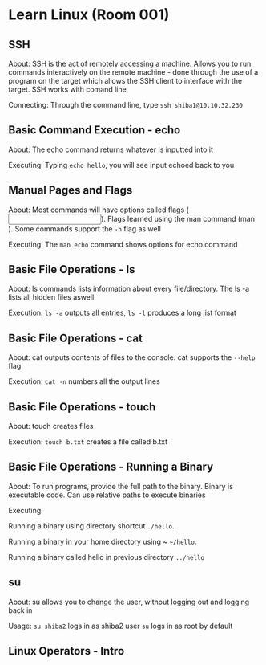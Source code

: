 # Learn Linux (Room 001)

## SSH

About: SSH is the act of remotely accessing a machine. Allows you to run commands interactively on the remote machine - done through the use of a program on the target which allows the SSH client to interface with the target. SSH works with comand line

Connecting: Through the command line, type `ssh shiba1@10.10.32.230`

## Basic Command Execution - echo

About: The echo command returns whatever is inputted into it

Executing: Typing `echo hello`, you will see input echoed back to you

## Manual Pages and Flags

About: Most commands will have options called flags (<command> <flag> <input>). Flags learned using the man command (man <command>). Some commands support the `-h` flag as well

Executing: The `man echo` command shows options for echo command

## Basic File Operations - ls

About: ls commands lists information about every file/directory. The ls -a lists all hidden files aswell

Execution: `ls -a` outputs all entries, `ls -l` produces a long list format

## Basic File Operations - cat

About: cat outputs contents of files to the console. cat supports the `--help` flag

Execution: `cat -n` numbers all the output lines

## Basic File Operations - touch

About: touch creates files

Execution: `touch b.txt` creates a file called b.txt

## Basic File Operations - Running a Binary

About: To run programs, provide the full path to the binary. Binary is executable code. Can use relative paths to execute binaries

Executing: 

Running a binary using directory shortcut `./hello`. 

Running a binary in your home directory using ~ `~/hello`.

Running a binary called hello in previous directory `../hello`


## su

About: su allows you to change the user, without logging out and logging back in 

Usage: 	`su shiba2` logs in as shiba2 user
	`su` logs in as root by default	


## Linux Operators - Intro

